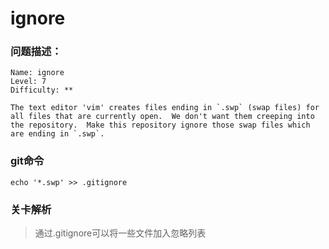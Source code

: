 # ignore

### 问题描述：

```text
Name: ignore
Level: 7
Difficulty: **

The text editor 'vim' creates files ending in `.swp` (swap files) for all files that are currently open.  We don't want them creeping into the repository.  Make this repository ignore those swap files which are ending in `.swp`.
```

### git命令

```shell
echo '*.swp' >> .gitignore
```

### 关卡解析

> 通过.gitignore可以将一些文件加入忽略列表
